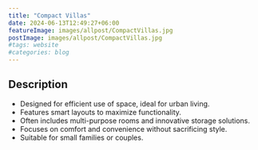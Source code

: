 ```yaml
---
title: "Compact Villas"
date: 2024-06-13T12:49:27+06:00
featureImage: images/allpost/CompactVillas.jpg
postImage: images/allpost/CompactVillas.jpg
#tags: website
#categories: blog
---
```


## Description

- Designed for efficient use of space, ideal for urban living.
- Features smart layouts to maximize functionality.
- Often includes multi-purpose rooms and innovative storage solutions.
- Focuses on comfort and convenience without sacrificing style.
- Suitable for small families or couples.
